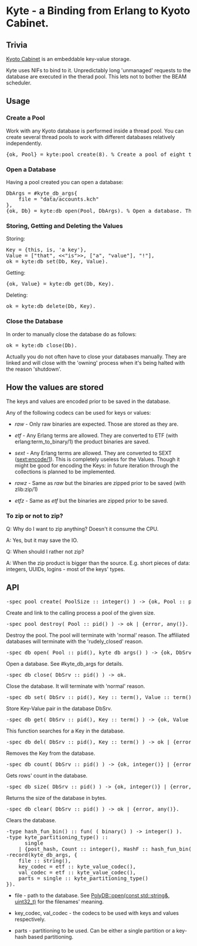 # Kyte - a Binding from Erlang to Kyoto Cabinet.

## Trivia

[Kyoto Cabinet](http://fallabs.com/kyotocabinet/) is an embeddable key-value storage.

Kyte uses NIFs to bind to it. 
Unpredictably long 'unmanaged' requests to the database are executed in the therad pool. 
This lets not to bother the BEAM scheduler.

## Usage

### Create a Pool

Work with any Kyoto database is performed inside a thread pool.
You can create several thread pools to work with different databases relatively independently.

<pre>
{ok, Pool} = kyte:pool_create(8). % Create a pool of eight threads. The pool is linked to the creating process.
</pre>

### Open a Database

Having a pool created you can open a database:

<pre>
DbArgs = #kyte_db_args{
	file = "data/accounts.kch"
},
{ok, Db} = kyte:db_open(Pool, DbArgs). % Open a database. The database is linked to the creating process.
</pre>

### Storing, Getting and Deleting the Values

Storing:

<pre>
Key = {this, is, 'a key'},
Value = ["that", &lt;&lt;"is"&gt;&gt;, ["a", "value"], "!"],
ok = kyte:db_set(Db, Key, Value).
</pre>

Getting:

<pre>
{ok, Value} = kyte:db_get(Db, Key).
</pre>

Deleting:

<pre>
ok = kyte:db_delete(Db, Key).
</pre>

### Close the Database

In order to manually close the database do as follows:

<pre>
ok = kyte:db_close(Db).
</pre>

Actually you do not often have to close your databases manually.
They are linked and will close with the 'owning' process when it's being halted with the reason 'shutdown'.


## How the values are stored

The keys and values are encoded prior to be saved in the database.

Any of the following codecs can be used for keys or values:

*	*raw* - Only raw binaries are expected. Those are stored as they are.

*	*etf* - Any Erlang terms are allowed. They are converted to ETF (with erlang:term_to_binary/1) the product binaries are saved.

*	*sext* - Any Erlang terms are allowed. They are converted to SEXT ([sext:encode/1](https://github.com/uwiger/sext)).
This is completely useless for the Values. 
Though it might be good for encoding the Keys: in future iteration through the collections is planned to be implemented.

*	*rawz* - Same as *raw* but the binaries are zipped prior to be saved (with zlib:zip/1)

*	*etfz* - Same as *etf* but the binaries are zipped prior to be saved.


### To zip or not to zip?

Q: Why do I want to zip anything? Doesn't it consume the CPU.

A: Yes, but it may save the IO.


Q: When should I rather not zip?

A: When the zip product is bigger than the source. E.g. short pieces of data: integers, UUIDs, logins - most of the keys' types.


## API

<pre>
-spec pool_create( PoolSize :: integer() ) -> {ok, Pool :: pid()} | {error, any()}.
</pre>

Create and link to the calling process a pool of the given size.

<pre>
-spec pool_destroy( Pool :: pid() ) -> ok | {error, any()}.
</pre>

Destroy the pool. The pool will terminate with 'normal' reason. The affiliated databases will terminate with the 'rudely_closed' reason.

<pre>
-spec db_open( Pool :: pid(), kyte_db_args() ) -> {ok, DbSrv :: pid() }.
</pre>

Open a database. See #kyte_db_args for details.


<pre>
-spec db_close( DbSrv :: pid() ) -> ok.
</pre>

Close the database. It will terminate with 'normal' reason.


<pre>
-spec db_set( DbSrv :: pid(), Key :: term(), Value :: term() ) -> ok | {error, any()}.
</pre>

Store Key-Value pair in the database DbSrv.


<pre>
-spec db_get( DbSrv :: pid(), Key :: term() ) -> {ok, Value :: term()} | {error, any()}.
</pre>

This function searches for a Key in the database.


<pre>
-spec db_del( DbSrv :: pid(), Key :: term() ) -> ok | {error, any()}.
</pre>

Removes the Key from the database.


<pre>
-spec db_count( DbSrv :: pid() ) -> {ok, integer()} | {error, any()}.
</pre>

Gets rows' count in the database.


<pre>
-spec db_size( DbSrv :: pid() ) -> {ok, integer()} | {error, any()}.
</pre>

Returns the size of the database in bytes.


<pre>
-spec db_clear( DbSrv :: pid() ) -> ok | {error, any()}.
</pre>

Clears the database.


<pre>
-type hash_fun_bin() :: fun( ( binary() ) -> integer() ).
-type kyte_partitioning_type() ::
	  single 
	| {post_hash, Count :: integer(), HashF :: hash_fun_bin() }.
-record(kyte_db_args, {
	file :: string(),
	key_codec = etf :: kyte_value_codec(),
	val_codec = etf :: kyte_value_codec(),
	parts = single :: kyte_partitioning_type()
}).
</pre>

* file - path to the database. See [PolyDB::open(const std::string&, uint32_t)](http://fallabs.com/kyotocabinet/api/classkyotocabinet_1_1PolyDB.html#a09384a72e6a72a0be98c80a1856f34aa) for the filenames' meaning.

* key_codec, val_codec - the codecs to be used with keys and values respectively.

* parts - partitioning to be used. Can be either a single partition or a key-hash based partitioning.

